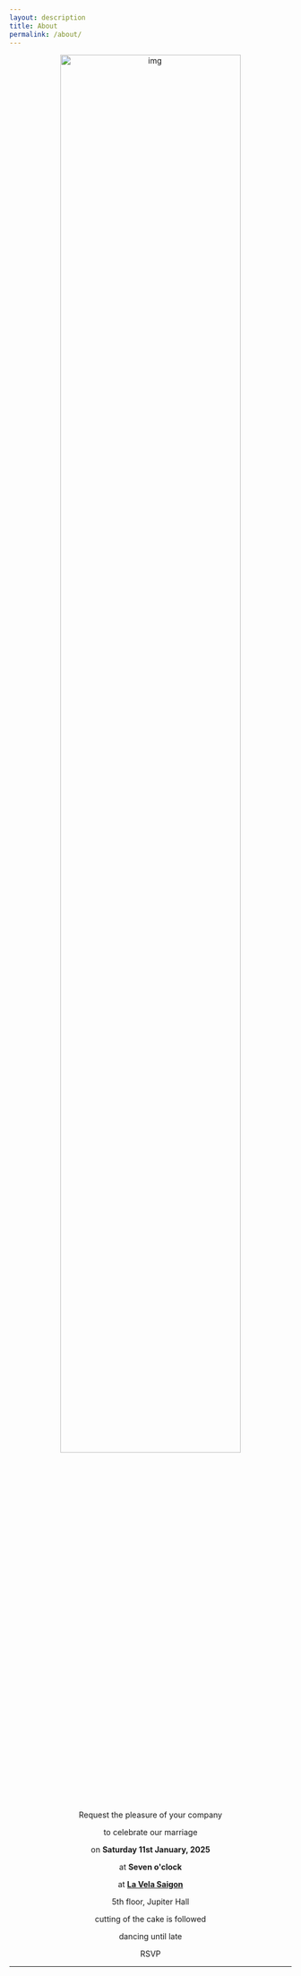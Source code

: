 ```yaml
---
layout: description
title: About
permalink: /about/
---
```


<div style="text-align: center;">
    <img src="{{'/img/about.jpeg' | relative_url }} " alt="img" style="width: 80%; max-width: 600px; height: auto;">
</div>

<div style="text-align: center;">
    <p>Request the pleasure of your company</p>
      <p></p>
    <p>to celebrate our marriage</p>
      <p></p>
    <p>on <strong>Saturday 11st January, 2025</strong></p>
      <p></p>
    <p>at <strong>Seven o'clock</strong></p>
      <p></p>
    <p>at <strong><a href="{{ '/location/' | relative_url }}">La Vela Saigon</a></strong></p>
      <p></p>
    <p>5th floor, Jupiter Hall</p>
      <p></p>
    <p>cutting of the cake is followed</p>
      <p></p>
    <p>dancing until late</p>
      <p></p>
    <p>RSVP</p>
</div>

* * *
